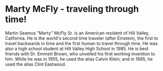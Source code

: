 # Marty McFly - traveling through time!

Martin Seamus "Marty" McFly Sr. is an American resident of Hill Valley, California. He is the world's second time traveler (after Einstein), the first to travel backwards in time and the first human to travel through time. He was also a high school student at Hill Valley High School in 1985. He is best friends with Dr. Emmett Brown, who unveiled his first working invention to him. While he was in 1955, he used the alias Calvin Klein; and in 1885, he used the alias Clint Eastwood. 